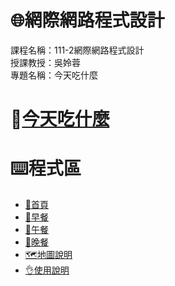 # :globe_with_meridians:網際網路程式設計
課程名稱：111-2網際網路程式設計   
授課教授：吳姈蓉  
專題名稱：今天吃什麼
# :pizza:[今天吃什麼](https://webdesignfinalproject1112.github.io/webdesign-website/index.html)
# :keyboard:程式區
+ [:pinched_fingers:首頁](https://github.com/WebDesignfinalproject1112/webdesign-website/blob/main/index.html)
+ [:sandwich:早餐](https://github.com/WebDesignfinalproject1112/webdesign-website/blob/main/%E6%97%A9%E9%A4%90.html)
+ [:rice:午餐](https://github.com/WebDesignfinalproject1112/webdesign-website/blob/main/%E5%8D%88%E9%A4%90.html)
+ [:ramen:晚餐](https://github.com/WebDesignfinalproject1112/webdesign-website/blob/main/%E6%99%9A%E9%A4%90.html)
+ [:world_map:地圖說明](https://github.com/WebDesignfinalproject1112/webdesign-website/blob/main/%E5%9C%B0%E5%9C%96%E8%AA%AA%E6%98%8E.html)
+ [:ok_hand:使用說明](https://github.com/WebDesignfinalproject1112/webdesign-website/blob/main/%E4%BD%BF%E7%94%A8%E8%AA%AA%E6%98%8E.html)
